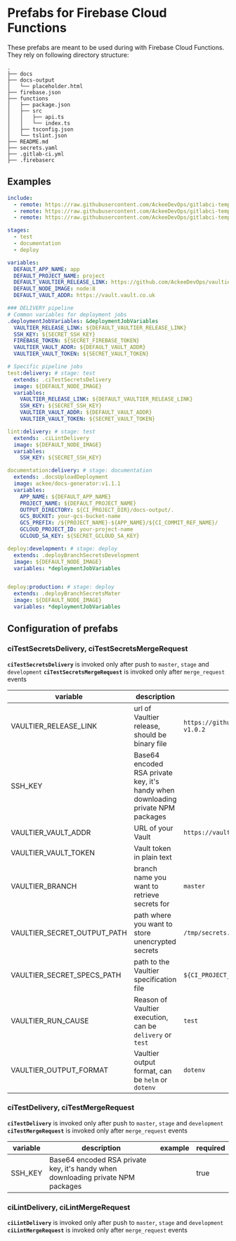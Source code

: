 # Prefabs for Firebase Cloud Functions

These prefabs are meant to be used during with 
Firebase Cloud Functions. They rely on following 
directory structure:

```
.
├── docs
├── docs-output
│   └── placeholder.html
├── firebase.json
├── functions
│   ├── package.json
│   ├── src
│   │   ├── api.ts
│   │   └── index.ts
│   ├── tsconfig.json
│   └── tslint.json
├── README.md
├── secrets.yaml
├── .gitlab-ci.yml
├── .firebaserc
```

## Examples
```yaml
include:
  - remote: https://raw.githubusercontent.com/AckeeDevOps/gitlabci-templates/master/templates/backend/nodejs/cloud_functions/deploy.yml
  - remote: https://raw.githubusercontent.com/AckeeDevOps/gitlabci-templates/master/templates/backend/nodejs/cloud_functions/documentation.yml
  - remote: https://raw.githubusercontent.com/AckeeDevOps/gitlabci-templates/master/templates/backend/nodejs/cloud_functions/test.yml

stages:
  - test
  - documentation
  - deploy

variables:
  DEFAULT_APP_NAME: app
  DEFAULT_PROJECT_NAME: project
  DEFAULT_VAULTIER_RELEASE_LINK: https://github.com/AckeeDevOps/vaultier/releases/download/v1.0.2/vaultier-v1.0.2
  DEFAULT_NODE_IMAGE: node:8
  DEFAULT_VAULT_ADDR: https://vault.vault.co.uk

### DELIVERY pipeline
# Common variables for deployment jobs
.deploymentJobVariables: &deploymentJobVariables
  VAULTIER_RELEASE_LINK: ${DEFAULT_VAULTIER_RELEASE_LINK}
  SSH_KEY: ${SECRET_SSH_KEY}
  FIREBASE_TOKEN: ${SECRET_FIREBASE_TOKEN}
  VAULTIER_VAULT_ADDR: ${DEFAULT_VAULT_ADDR}
  VAULTIER_VAULT_TOKEN: ${SECRET_VAULT_TOKEN}

# Specific pipeline jobs
test:delivery: # stage: test
  extends: .ciTestSecretsDelivery
  image: ${DEFAULT_NODE_IMAGE}
  variables:
    VAULTIER_RELEASE_LINK: ${DEFAULT_VAULTIER_RELEASE_LINK}
    SSH_KEY: ${SECRET_SSH_KEY}
    VAULTIER_VAULT_ADDR: ${DEFAULT_VAULT_ADDR}
    VAULTIER_VAULT_TOKEN: ${SECRET_VAULT_TOKEN}

lint:delivery: # stage: test
  extends: .ciLintDelivery
  image: ${DEFAULT_NODE_IMAGE}
  variables:
    SSH_KEY: ${SECRET_SSH_KEY}

documentation:delivery: # stage: documentation
  extends: .docsUploadDeployment
  image: ackee/docs-generator:v1.1.1
  variables:
    APP_NAME: ${DEFAULT_APP_NAME}
    PROJECT_NAME: ${DEFAULT_PROJECT_NAME}
    OUTPUT_DIRECTORY: ${CI_PROJECT_DIR}/docs-output/.
    GCS_BUCKET: your-gcs-bucket-name
    GCS_PREFIX: /${PROJECT_NAME}-${APP_NAME}/${CI_COMMIT_REF_NAME}/
    GCLOUD_PROJECT_ID: your-project-name
    GCLOUD_SA_KEY: ${SECRET_GCLOUD_SA_KEY}

deploy:development: # stage: deploy
  extends: .deployBranchSecretsDevelopment
  image: ${DEFAULT_NODE_IMAGE}
  variables: *deploymentJobVariables


deploy:production: # stage: deploy
  extends: .deployBranchSecretsMater
  image: ${DEFAULT_NODE_IMAGE}
  variables: *deploymentJobVariables
```
## Configuration of prefabs

### ciTestSecretsDelivery, ciTestSecretsMergeRequest

**`ciTestSecretsDelivery`** is invoked only after push to `master`, `stage` and `development`
**`ciTestSecretsMergeRequest`** is invoked only after `merge_request` events

| variable | description | example | required |
| -------- | ----------- | ------- | -------- |
| VAULTIER_RELEASE_LINK | url of Vaultier release, should be binary file | `https://github.com/AckeeDevOps/vaultier/releases/download/v1.0.2/vaultier-v1.0.2` | `true` |
| SSH_KEY | Base64 encoded RSA private key, it's handy when downloading private NPM packages | | true |
| VAULTIER_VAULT_ADDR | URL of your Vault | `https://vault.vault.co.uk` | `true` |
| VAULTIER_VAULT_TOKEN | Vault token in plain text | | `true` |
| VAULTIER_BRANCH | branch name you want to retrieve secrets for | `master` | `false` |
| VAULTIER_SECRET_OUTPUT_PATH | path where you want to store unencrypted secrets | `/tmp/secrets.json` | `false` |
| VAULTIER_SECRET_SPECS_PATH | path to the Vaultier specification file | `${CI_PROJECT_DIR}/secrets.yaml` | `false` |
| VAULTIER_RUN_CAUSE | Reason of Vaultier execution, can be `delivery` or `test` | `test` | `false` |
| VAULTIER_OUTPUT_FORMAT | Vaultier output format, can be `helm` or `dotenv` | `dotenv` | `false` |

### ciTestDelivery, ciTestMergeRequest

**`ciTestDelivery`** is invoked only after push to `master`, `stage` and `development`
**`ciTestMergeRequest`** is invoked only after `merge_request` events

| variable | description | example | required |
| -------- | ----------- | ------- | -------- |
| SSH_KEY | Base64 encoded RSA private key, it's handy when downloading private NPM packages | | true |

### ciLintDelivery, ciLintMergeRequest

**`ciLintDelivery`** is invoked only after push to `master`, `stage` and `development`
**`ciLintMergeRequest`** is invoked only after `merge_request` events
